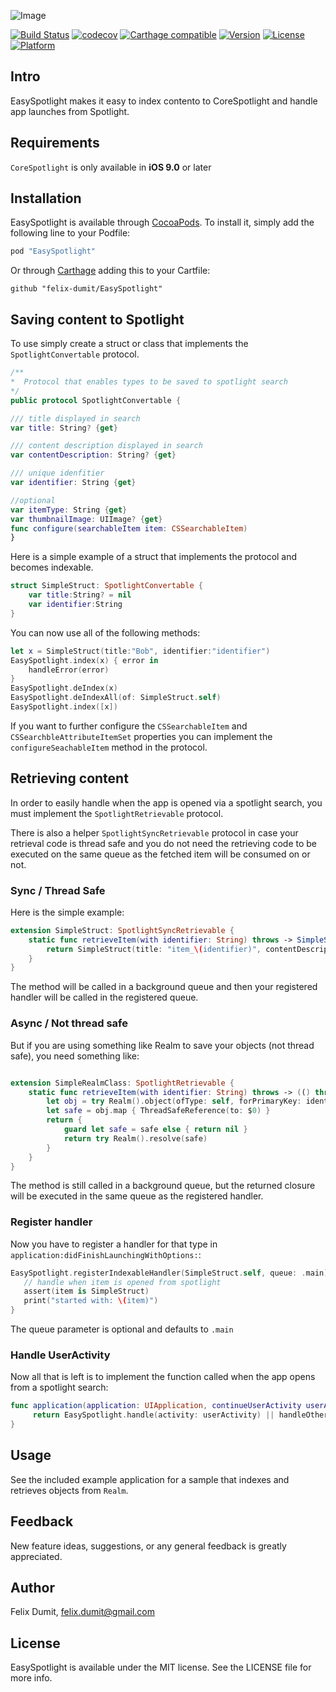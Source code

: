 ![Image](http://i.imgur.com/wwmRaRR.png)

[![Build Status](https://www.bitrise.io/app/7cfe2324a3f61aa9/status.svg?token=sw2NmI0eMdHcrDKjTBhSLA&branch=master)](https://www.bitrise.io/app/7cfe2324a3f61aa9)
[![codecov](https://codecov.io/gh/felix-dumit/EasySpotlight/branch/master/graph/badge.svg)](https://codecov.io/gh/felix-dumit/EasySpotlight)
[![Carthage compatible](https://img.shields.io/badge/Carthage-compatible-4BC51D.svg?style=flat)](https://github.com/Carthage/Carthage)
[![Version](https://img.shields.io/cocoapods/v/EasySpotlight.svg?style=flat)](http://cocoapods.org/pods/EasySpotlight)
[![License](https://img.shields.io/cocoapods/l/EasySpotlight.svg?style=flat)](http://cocoapods.org/pods/EasySpotlight)
[![Platform](https://img.shields.io/cocoapods/p/EasySpotlight.svg?style=flat)](http://cocoapods.org/pods/EasySpotlight)

## Intro

EasySpotlight makes it easy to index contento to CoreSpotlight and handle app launches from Spotlight.

## Requirements
`CoreSpotlight` is only available in **iOS 9.0** or later 
## Installation

EasySpotlight is available through [CocoaPods](http://cocoapods.org). To install
it, simply add the following line to your Podfile:

```ruby
pod "EasySpotlight"
```

Or through [Carthage](https://github.com/Carthage/Carthage) adding this to your Cartfile:
```
github "felix-dumit/EasySpotlight"
```

## Saving content to Spotlight

To use simply create a struct or class that implements the `SpotlightConvertable` protocol.

```swift 
/**
*  Protocol that enables types to be saved to spotlight search
*/
public protocol SpotlightConvertable {

/// title displayed in search
var title: String? {get}

/// content description displayed in search
var contentDescription: String? {get}

/// unique idenfitier
var identifier: String {get}

//optional
var itemType: String {get}
var thumbnailImage: UIImage? {get}
func configure(searchableItem item: CSSearchableItem)
}
```


Here is a simple example of a struct that implements the protocol and becomes indexable.

```swift 
struct SimpleStruct: SpotlightConvertable {
    var title:String? = nil
    var identifier:String
}
```

You can now use all of the following methods:

```swift
let x = SimpleStruct(title:"Bob", identifier:"identifier")
EasySpotlight.index(x) { error in 
	handleError(error)
}
EasySpotlight.deIndex(x)
EasySpotlight.deIndexAll(of: SimpleStruct.self)
EasySpotlight.index([x])
```

If you want to further configure the `CSSearchableItem` and `CSSearchbleAttributeItemSet` properties you can implement the `configureSeachableItem` method in the protocol.

## Retrieving content

In order to easily handle when the app is opened via a spotlight search, you must implement the `SpotlightRetrievable` protocol.

There is also a helper `SpotlightSyncRetrievable` protocol in case your retrieval code is thread safe and you do not need the retrieving code to be executed on the same queue as the fetched item will be consumed on or not.

### Sync / Thread Safe
Here is the simple example:

```swift
extension SimpleStruct: SpotlightSyncRetrievable {
    static func retrieveItem(with identifier: String) throws -> SimpleStruct? {
        return SimpleStruct(title: "item_\(identifier)", contentDescription: "cool", identifier: identifier)
    }
}
```
The method will be called in a background queue and then your registered handler will be called in the registered queue.

### Async / Not thread safe
But if you are using something like Realm to save your objects (not thread safe), you need something like:

```swift

extension SimpleRealmClass: SpotlightRetrievable {
    static func retrieveItem(with identifier: String) throws -> (() throws -> SimpleRealmClass?) {
        let obj = try Realm().object(ofType: self, forPrimaryKey: identifier)
        let safe = obj.map { ThreadSafeReference(to: $0) }
        return {
            guard let safe = safe else { return nil }
            return try Realm().resolve(safe)
        }
    }
}
```
The method is still called in a background queue, but the returned closure will be executed in the same queue as the registered handler.


### Register handler
Now you have to register a handler for that type in `application:didFinishLaunchingWithOptions:`:

```swift
EasySpotlight.registerIndexableHandler(SimpleStruct.self, queue: .main) { item in
   // handle when item is opened from spotlight
   assert(item is SimpleStruct)
   print("started with: \(item)")
}
```
The queue parameter is optional and defaults to `.main`

### Handle UserActivity
Now all that is left is to implement the function called when the app opens from a spotlight search: 

```swift
func application(application: UIApplication, continueUserActivity userActivity: NSUserActivity, restorationHandler: ([AnyObject]?) -> Void) -> Bool {
     return EasySpotlight.handle(activity: userActivity) || handleOtherUserActivities(userActivity)
}
```

## Usage

See the included example application for a sample that indexes and retrieves objects from `Realm`.

## Feedback
New feature ideas, suggestions, or any general feedback is greatly appreciated.

## Author

Felix Dumit, felix.dumit@gmail.com

## License

EasySpotlight is available under the MIT license. See the LICENSE file for more info.
